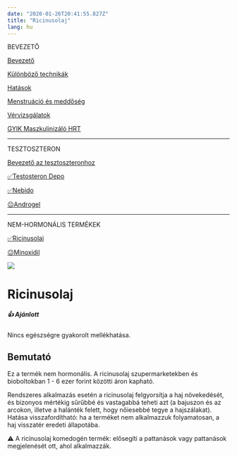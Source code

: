 ```yaml
---
date: "2020-01-26T20:41:55.827Z"
title: "Ricinusolaj"
lang: hu
---
```


<div class="floating-columns">

<div class="floating-bar">

BEVEZETŐ

[Bevezető](/#/entry?id=maszkulinizalo-hormonterapia)

[Különböző technikák](/#/entry?id=maszkulinizalo-hormonterapia-technikak)

[Hatások](/#/entry?id=maszkulinizalo-hormonterapia-hatasok)


[Menstruáció és meddőség](/#/entry?id=maszkulinizalo-hormonterapia-menstruacio-meddoseg)

[Vérvizsgálatok](/#/entry?id=maszkulinizalo-hormonterapia-vervizsgalatok)

[GYIK Maszkulinizáló HRT](/#/entry?id=maszkulinizalo-hormonterapia-gyik)


<hr />

TESZTOSZTERON

[Bevezető az tesztoszteronhoz](/#/entry?id=tesztoszteron)

[✅Testosteron Depo](/#/entry?id=maszkulinizalo-injekciok)

[✅Nebido](/#/entry?id=nebido)

[😐Androgel](/#/entry?id=androgel)

<hr />

NEM-HORMONÁLIS TERMÉKEK

[✅Ricinusolaj](/#/entry?id=ricinusolaj)

[😐Minoxidil](/#/entry?id=minoxidil)

</div>

<div class="wiki-content">

<div class="header-image"><img src="assets/images/undraw_barber.svg" /></div>

# Ricinusolaj

<div class="infobox success">

<h5>👍 Ajánlott</h5>
    
Nincs egészségre gyakorolt mellékhatása.

</div>

## Bemutató

Ez a termék nem hormonális. A ricinusolaj szupermarketekben és bioboltokban 1 - 6 ezer forint közötti áron kapható.

Rendszeres alkalmazás esetén a ricinusolaj felgyorsítja a haj növekedését, és bizonyos mértékig sűrűbbé és vastagabbá teheti azt (a bajuszon és az arcokon, illetve a halánték felett, hogy nőiesebbé tegye a hajszálakat). Hatása visszafordítható: ha a terméket nem alkalmazzuk folyamatosan, a haj visszatér eredeti állapotába.

<div class="infobox warning">

⚠️ A ricinusolaj komedogén termék: elősegíti a pattanások vagy pattanások megjelenését ott, ahol alkalmazzák.

</div>

</div>

